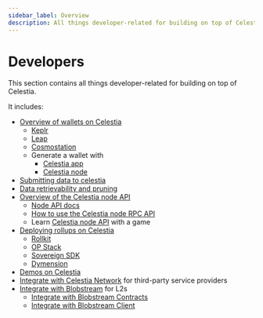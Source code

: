 ```yaml
---
sidebar_label: Overview
description: All things developer-related for building on top of Celestia.
---
```


# Developers

This section contains all things developer-related for building on top
of Celestia.

It includes:

- [Overview of wallets on Celestia](../../developers/wallets/)
  - [Keplr](../../developers/keplr/)
  - [Leap](../../developers/leap)
  - [Cosmostation](../../developers/cosmostation/)
  - Generate a wallet with
    - [Celestia app](../../developers/celestia-app-wallet/)
    - [Celestia node](../../developers/celestia-node-key/)
- [Submitting data to celestia](../../developers/submit-data/)
- [Data retrievability and pruning](../../developers/retrievability/)
- [Overview of the Celestia node API](../../developers/node-api/)
  - [Node API docs](https://node-rpc-docs.celestia.org/)
  - [How to use the Celestia node RPC API](../../developers/node-tutorial/)
  - Learn [Celestia node API](../../developers/prompt-scavenger/) with a game
- [Deploying rollups on Celestia](../../developers/rollup-overview/)
  - [Rollkit](../../developers/rollkit/)
  - [OP Stack](../../category/optimism/)
  - [Sovereign SDK](https://github.com/Sovereign-Labs/sovereign-sdk/tree/stable/examples/demo-rollup#demo-rollup)
  - [Dymension](https://dymension.xyz/)
- [Demos on Celestia](../../developers/demos/)
- [Integrate with Celestia Network](../../developers/integrate-celestia/)
  for third-party service providers
- [Integrate with Blobstream](../../developers/blobstream/)
  for L2s
  - [Integrate with Blobstream Contracts](../../developers/blobstream-contracts/)
  - [Integrate with Blobstream Client](../../developers/blobstream-offchain/)
